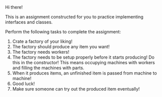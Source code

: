 Hi there!

This is an assignment constructed for you to practice implementing interfaces and classes.

Perform the following tasks to complete the assignment:

1. Crate a factory of your liking!
2. The factory should produce any item you want!
3. The factory needs workers!
4. The factory needs to be setup properly before it starts producing! Do this in the constructor! This means occupying machines with workers and filling the machines with parts.
5. When it produces items, an unfinished item is passed from machine to machine!
6. Good luck!
7. Make sure someone can try out the produced item eventually!